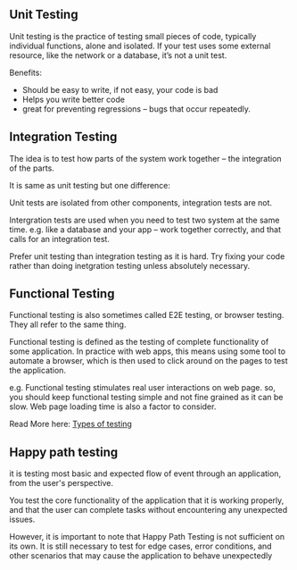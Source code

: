 ## Unit Testing

Unit testing is the practice of testing small pieces of code, typically individual functions, alone and isolated. If your test uses some external resource, like the network or a database, it’s not a unit test.

Benefits:

- Should be easy to write, if not easy, your code is bad
- Helps you write better code
- great for preventing regressions – bugs that occur repeatedly. 

## Integration Testing
 The idea is to test how parts of the system work together – the integration of the parts.

 It is same as unit testing but one difference:

 Unit tests are isolated from other components, integration tests are not. 

 Intergration tests are used when you need to test two system at the same time. e.g.  like a database and your app – work together correctly, and that calls for an integration test.

 Prefer unit testing than integration testing as it is hard. Try fixing your code rather than doing inetgration testing unless absolutely necessary.

 ## Functional Testing

Functional testing is also sometimes called E2E testing, or browser testing. They all refer to the same thing.

Functional testing is defined as the testing of complete functionality of some application. In practice with web apps, this means using some tool to automate a browser, which is then used to click around on the pages to test the application.

e.g. Functional testing stimulates real user interactions on web page. so, you should keep functional testing simple and not fine grained as it can be slow. Web page loading time is also a factor to consider.

Read More here: [Types of testing](https://codeutopia.net/blog/2015/04/11/what-are-unit-testing-integration-testing-and-functional-testing/)

## Happy path testing

it is testing most basic and expected flow of event through an application, from the user's perspective.

You test the core functionality of the application that it is working properly, and that the user can complete tasks without encountering any unexpected issues.

However, it is important to note that Happy Path Testing is not sufficient on its own. It is still necessary to test for edge cases, error conditions, and other scenarios that may cause the application to behave unexpectedly